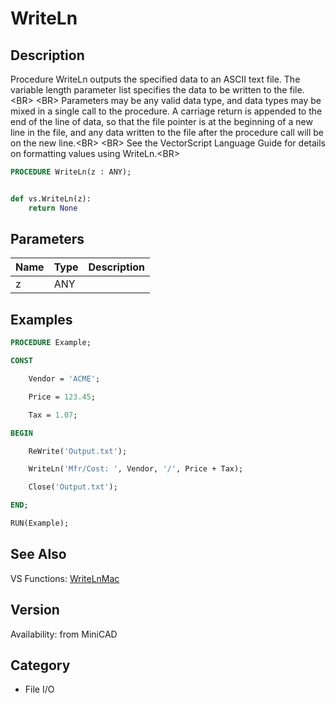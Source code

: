 # WriteLn

## Description
Procedure WriteLn outputs the specified data to an ASCII text file. The variable length parameter list specifies the data to be written to the file. &lt;BR&gt;
&lt;BR&gt;
Parameters may be any valid data type, and data types may be mixed in a single call to the procedure. A carriage return is appended to the end of the line of data, so that the file pointer is at the beginning of a new line in the file, and any data written to the file after the procedure call will be on the new line.&lt;BR&gt;
&lt;BR&gt;
See the VectorScript Language Guide for details on formatting values using WriteLn.&lt;BR&gt;


```pascal
PROCEDURE WriteLn(z : ANY);
```

```python

def vs.WriteLn(z):
    return None
```

## Parameters
|Name|Type|Description|
|---|---|---|
|z|ANY||

## Examples
```pascal
PROCEDURE Example;

CONST

	Vendor = 'ACME';

	Price = 123.45;

	Tax = 1.07;

BEGIN

	ReWrite('Output.txt');

	WriteLn('Mfr/Cost: ', Vendor, '/', Price + Tax);

	Close('Output.txt');

END;

RUN(Example);


```

## See Also
VS Functions:
[WriteLnMac](WriteLnMac.md)

## Version
Availability: from MiniCAD
## Category
* File I/O

